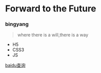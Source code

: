 # Forward to the Future
### bingyang
> where there is a will,there is a way

* H5
* CSS3
* JS

[baidu查询](https://www.baidu.com)
